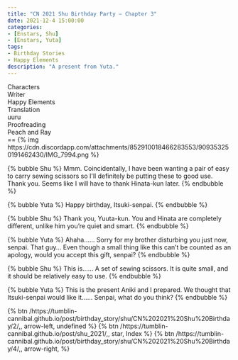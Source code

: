 ```yaml
---
title: "CN 2021 Shu Birthday Party – Chapter 3"
date: 2021-12-4 15:00:00
categories:
- [Enstars, Shu]
- [Enstars, Yuta]
tags:
- Birthday Stories
- Happy Elements
description: "A present from Yuta."
---
```


<div class="three-wrapper" style="--storyColor:#965e7d;--storyColor-rgb:150,94,125;--storyColor-h:326.8;--storyColor-s: 23%;--storyColor-l:47.8%;">
    <div class="info-area">
        <div class="info">
            <div class="info-item characters">
                <div class="label">
                    Characters
                </div>
                <div class="value">
								<a href="/categories/Enstars/Shu" character="Shu"></a>
                <a href="/categories/Enstars/Yuuta" character="Yuta"></a>
                </div>
            </div>
            <div class="info-item one">
                <div class="label">
                    Writer
                </div>
                <div class="value">
                    Happy Elements
                </div>
            </div>
            <div class="info-item two">
                <div class="label">
                    Translation
                </div>
                <div class="value">
                    uuru
                </div>
            </div>
            <div class="info-item three">
                <div class="label">
                   Proofreading
                </div>
                <div class="value">
                    Peach and Ray
                </div>
            </div>
        </div>
    </div>
</div>

<!-- more -->
<link rel="stylesheet" href="">
==
{% img https://cdn.discordapp.com/attachments/852910018466283553/909353250191462430/IMG_7994.png %}

{% bubble Shu %}
Mmm. Coincidentally, I have been wanting a pair of easy to carry sewing scissors so I'll definitely be putting these to good use. Thank you. Seems like I will have to thank Hinata-kun later.
{% endbubble %}

{% bubble Yuta %}
Happy birthday, Itsuki-senpai.
{% endbubble %}

{% bubble Shu %}
Thank you, Yuuta-kun. You and Hinata are completely different, unlike him you’re quiet and smart.
{% endbubble %}

{% bubble Yuta %}
Ahaha…… Sorry for my brother disturbing you just now, senpai. That guy… Even though a small thing like this can’t be counted as an apology, would you accept this gift, senpai?
{% endbubble %}

{% bubble Shu %}
This is…… A set of sewing scissors. It is quite small, and it should be relatively easy to use.
{% endbubble %}

{% bubble Yuta %}
This is the present Aniki and I prepared. We thought that Itsuki-senpai would like it…… Senpai, what do you think?
{% endbubble %}

<div toc>
{% btn /https://tumblin-cannibal.github.io/post/birthday_story/shu/CN%202021%20Shu%20Birthday/2/,, arrow-left, undefined %}
{% btn /https://tumblin-cannibal.github.io/post/shu_2021/,, star, Index %}
{% btn /https://tumblin-cannibal.github.io/post/birthday_story/shu/CN%202021%20Shu%20Birthday/4/,, arrow-right,  %}
</div>
